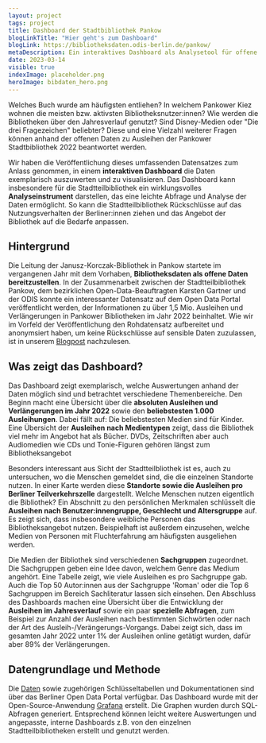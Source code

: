 ```yaml
---
layout: project
tags: project
title: Dashboard der Stadtbibliothek Pankow
blogLinkTitle: "Hier geht's zum Dashboard"
blogLink: https://bibliotheksdaten.odis-berlin.de/pankow/
metaDescription: Ein interaktives Dashboard als Analysetool für offene Bibliotheksdaten
date: 2023-03-14
visible: true
indexImage: placeholder.png
heroImage: bibdaten_hero.png
---
```


Welches Buch wurde am häufigsten entliehen? In welchem Pankower Kiez wohnen die meisten bzw. aktivsten Bibliotheksnutzer:innen? Wie werden die Bibliotheken über den Jahresverlauf genutzt? Sind Disney-Medien oder "Die drei Fragezeichen" beliebter? Diese und eine Vielzahl weiterer Fragen können anhand der offenen Daten zu Ausleihen der Pankower Stadtbibliothek 2022 beantwortet werden. 

Wir haben die Veröffentlichung dieses umfassenden Datensatzes zum Anlass genommen, in einem **interaktiven Dashboard** die Daten exemplarisch auszuwerten und zu visualisieren. Das Dashboard kann insbesondere für die Stadtteilbibliothek ein wirklungsvolles **Analyseinstrument** darstellen, das eine leichte Abfrage und Analyse der Daten ermöglicht. So kann die Stadtteilbibliothek Rückschlüsse auf das Nutzungsverhalten der Berliner:innen ziehen und das Angebot der Bibliothek auf die Bedarfe anpassen.


## Hintergrund
Die Leitung der Janusz-Korczak-Bibliothek in Pankow startete im vergangenen Jahr mit dem Vorhaben, **Bibliotheksdaten als offene Daten bereitzustellen**. In der Zusammenarbeit zwischen der Stadtteilbibliothek Pankow, dem bezirklichen Open-Data-Beauftragten Karsten Gartner und der ODIS konnte ein interessanter Datensatz auf dem Open Data Portal veröffentlicht werden, der Informationen zu über 1,5 Mio. Ausleihen und Verlängerungen in Pankower Bibliotheken im Jahr 2022 beinhaltet. Wie wir im Vorfeld der Veröffentlichung den Rohdatensatz aufbereitet und anonymsiert haben, um keine Rückschlüsse auf sensible Daten zuzulassen, ist in unserem [Blogpost](../../aktuelles/2023-03-14-bibliotheksdaten_pankow) nachzulesen.

## Was zeigt das Dashboard?
Das Dashboard zeigt exemplarisch, welche Auswertungen anhand der Daten möglich sind und betrachtet verschiedene Themenbereiche. Den Beginn macht eine Übersicht über die **absoluten Ausleihen und Verlängerungen im Jahr 2022** sowie den **beliebstesten 1.000 Ausleihungen**. Dabei fällt auf: Die beliebstesten Medien sind für Kinder. Eine Übersicht der **Ausleihen nach Medientypen** zeigt, dass die Bibliothek viel mehr im Angebot hat als Bücher. DVDs, Zeitschriften aber auch Audiomedien wie CDs und Tonie-Figuren gehören längst zum Bibliotheksangebot 

Besonders interessant aus Sicht der Stadtteilbliothek ist es, auch zu untersuchen, wo die Menschen gemeldet sind, die die einzelnen Standorte nutzen. In einer Karte werden diese **Standorte sowie die Ausleihen pro Berliner Teilverkehrszelle** dargestellt. Welche Menschen nutzen eigentlich die Bibliothek? Ein Abschnitt zu den persönlichen Merkmalen schlüsselt die **Ausleihen nach Benutzer:innengruppe, Geschlecht und Altersgruppe** auf. Es zeigt sich, dass insbesondere weibliche Personen das Bibliotheksangebot nutzen. Beispielhaft ist außerdem einzusehen, welche Medien von Personen mit Fluchterfahrung am häufigsten ausgeliehen werden.

Die Medien der Bibliothek sind verschiedenen **Sachgruppen** zugeordnet. Die Sachgruppen geben eine Idee davon, welchem Genre das Medium angehört. Eine Tabelle zeigt, wie viele Ausleihen es pro Sachgruppe gab. Auch die Top 50 Autor:innen aus der Sachgruppe 'Roman' oder die Top 6 Sachgruppen im Bereich Sachliteratur lassen sich einsehen. Den Abschluss des Dashboards machen eine Übersicht über die Entwicklung der **Ausleihen im Jahresverlauf** sowie ein paar **spezielle Abfragen**, zum Beispiel zur Anzahl der Ausleihen nach bestimmten Sichwörten oder nach der Art des Ausleih-/Verängerungs-Vorgangs. Dabei zeigt sich, dass im gesamten Jahr 2022 unter 1% der Ausleihen online getätigt wurden, dafür aber 89% der Verlängerungen.

## Datengrundlage und Methode
Die [Daten](https://daten.berlin.de/datensaetze/ausleihen-%C3%B6ffentlichen-bibliotheken-pankow-2022) sowie zugehörigen Schlüsseltabellen und Dokumentationen sind über das Berliner Open Data Portal verfügbar.
Das Dashboard wurde mit der Open-Source-Anwendung [Grafana](https://github.com/grafana/grafana) erstellt. Die Graphen wurden durch SQL-Abfragen generiert. Entsprechend können leicht weitere Auswertungen und angepasste, interne Dashboards z.B. von den einzelnen Stadtteilbibliotheken erstellt und genutzt werden. 
